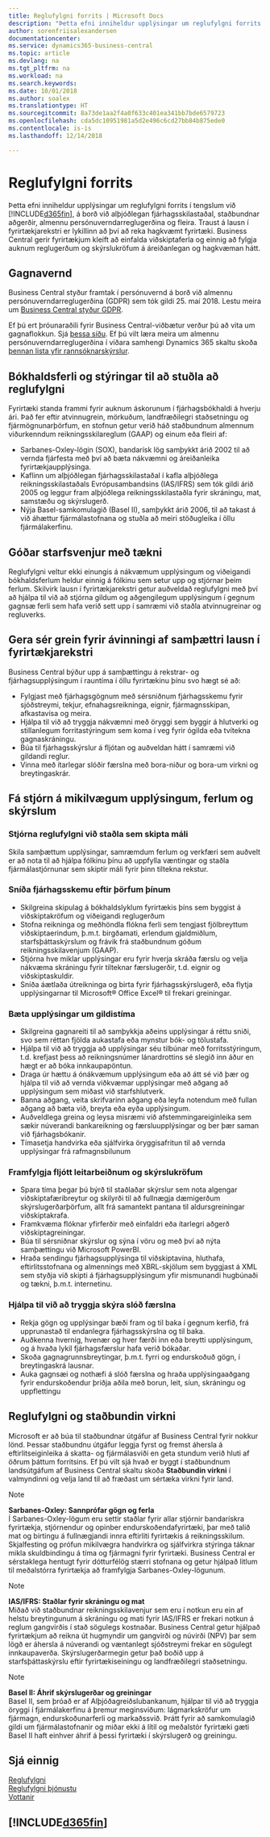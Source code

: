 ```yaml
---
title: Reglufylgni forrits | Microsoft Docs
description: "Þetta efni inniheldur upplýsingar um reglufylgni forrits í tengslum við Business Central."
author: sorenfriisalexandersen
documentationcenter: 
ms.service: dynamics365-business-central
ms.topic: article
ms.devlang: na
ms.tgt_pltfrm: na
ms.workload: na
ms.search.keywords: 
ms.date: 10/01/2018
ms.author: soalex
ms.translationtype: HT
ms.sourcegitcommit: 8a73de1aa2f4a0f633c401ea341bb7bde6579723
ms.openlocfilehash: cda5dc10951981a5d2e496c6cd27bb84b875ede0
ms.contentlocale: is-is
ms.lasthandoff: 12/14/2018

---
```

# <a name="application-compliance"></a>Reglufylgni forrits
Þetta efni inniheldur upplýsingar um reglufylgni forrits í tengslum við [!INCLUDE[d365fin](../includes/d365fin_md.md)], á borð við alþjóðlegan fjárhagsskilastaðal, staðbundnar aðgerðir, almennu persónuverndarreglugerðina og fleira. Traust á lausn í fyrirtækjarekstri er lykillinn að því að reka hagkvæmt fyrirtæki. Business Central gerir fyrirtækjum kleift að einfalda viðskiptaferla og einnig að fylgja auknum reglugerðum og skýrslukröfum á áreiðanlegan og hagkvæman hátt.

## <a name="data-privacy"></a>Gagnavernd  
Business Central styður framtak í persónuvernd á borð við almennu persónuverndarreglugerðina (GDPR) sem tók gildi 25. maí 2018. Lestu meira um [Business Central styður GDPR](../admin-responding-to-requests-about-personal-data.md).  

Ef þú ert þróunaraðili fyrir Business Central-viðbætur verður þú að vita um gagnaflokkun. Sjá [þessa síðu](/dynamics365/business-central/dev-itpro/developer/devenv-classifying-data).
Ef þú vilt læra meira um almennu persónuverndarreglugerðina í víðara samhengi Dynamics 365 skaltu skoða [þennan lista yfir rannsóknarskýrslur](/dynamics365/get-started/gdpr/).

## <a name="accounting-processes-and-controls-to-aid-compliance"></a>Bókhaldsferli og stýringar til að stuðla að reglufylgni  
Fyrirtæki standa frammi fyrir auknum áskorunum í fjárhagsbókhaldi á hverju ári. Það fer eftir atvinnugrein, mörkuðum, landfræðilegri staðsetningu og fjármögnunarþörfum, en stofnun getur verið háð staðbundnum almennum viðurkenndum reikningsskilareglum (GAAP) og einum eða fleiri af:
- Sarbanes-Oxley-lögin (SOX), bandarísk lög samþykkt árið 2002 til að vernda fjárfesta með því að bæta nákvæmni og áreiðanleika fyrirtækjaupplýsinga.
- Kaflinn um alþjóðlegan fjárhagsskilastaðal í kafla alþjóðlega reikningsskilastaðals Evrópusambandsins (IAS/IFRS) sem tók gildi árið 2005 og leggur fram alþjóðlega reikningsskilastaðla fyrir skráningu, mat, samstæðu og skýrslugerð.
- Nýja Basel-samkomulagið (Basel II), samþykkt árið 2006, til að takast á við áhættur fjármálastofnana og stuðla að meiri stöðugleika í öllu fjármálakerfinu.

## <a name="good-practices-with-technology"></a>Góðar starfsvenjur með tækni
Reglufylgni veltur ekki einungis á nákvæmum upplýsingum og viðeigandi bókhaldsferlum heldur einnig á fólkinu sem setur upp og stjórnar þeim ferlum. Skilvirk lausn í fyrirtækjarekstri getur auðveldað reglufylgni með því að hjálpa til við að stjórna gildum og aðgengilegum upplýsingum í gegnum gagnsæ ferli sem hafa verið sett upp í samræmi við staðla atvinnugreinar og regluverks.

## <a name="realize-the-benefits-of-an-integrated-business-management-solution"></a>Gera sér grein fyrir ávinningi af samþættri lausn í fyrirtækjarekstri  
Business Central býður upp á samþættingu á rekstrar- og fjárhagsupplýsingum í rauntíma í öllu fyrirtækinu þínu svo hægt sé að:
- Fylgjast með fjárhagsgögnum með sérsniðnum fjárhagsskemu fyrir sjóðstreymi, tekjur, efnahagsreikninga, eignir, fjármagnsskipan, afkastavísa og meira.
- Hjálpa til við að tryggja nákvæmni með öryggi sem byggir á hlutverki og stillanlegum forritastýringum sem koma í veg fyrir ógilda eða tvítekna gagnaskráningu.
- Búa til fjárhagsskýrslur á fljótan og auðveldan hátt í samræmi við gildandi reglur.
- Vinna með ítarlegar slóðir færslna með bora-niður og bora-um virkni og breytingaskrár.

## <a name="gain-control-of-critical-information-processes-and-reports"></a>Fá stjórn á mikilvægum upplýsingum, ferlum og skýrslum

### <a name="manage-compliance-to-the-standards-that-matter"></a>Stjórna reglufylgni við staðla sem skipta máli
Skila samþættum upplýsingar, samræmdum ferlum og verkfæri sem auðvelt er að nota til að hjálpa fólkinu þínu að uppfylla væntingar og staðla fjármálastjórnunar sem skiptir máli fyrir þinn tiltekna rekstur.

### <a name="tailor-account-schedules-to-your-needs"></a>Sníða fjárhagsskemu eftir þörfum þínum
- Skilgreina skipulag á bókhaldslyklum fyrirtækis þíns sem byggist á viðskiptakröfum og viðeigandi reglugerðum
- Stofna reikninga og meðhöndla flókna ferli sem tengjast fjölbreyttum viðskiptaerindum, þ.m.t. birgðamati, erlendum gjaldmiðlum, starfsþáttaskýrslum og frávik frá staðbundnum góðum reikningsskilavenjum (GAAP).
- Stjórna hve miklar upplýsingar eru fyrir hverja skráða færslu og velja nákvæma skráningu fyrir tilteknar færslugerðir, t.d. eignir og viðskiptaskuldir.
- Sníða áætlaða útreikninga og birta fyrir fjárhagsskýrslugerð, eða flytja upplýsingarnar til Microsoft® Office Excel® til frekari greiningar.

### <a name="improve-information-validity"></a>Bæta upplýsingar um gildistíma
- Skilgreina gagnareiti til að samþykkja aðeins upplýsingar á réttu sniði, svo sem réttan fjölda aukastafa eða mynstur bók- og tölustafa.
- Hjálpa til við að tryggja að upplýsingar séu tilbúnar með forritsstýringum, t.d. krefjast þess að reikningsnúmer lánardrottins sé slegið inn áður en hægt er að bóka innkaupapöntun.
- Draga úr hættu á ónákvæmum upplýsingum eða að átt sé við þær og hjálpa til við að vernda viðkvæmar upplýsingar með aðgang að upplýsingum sem miðast við starfshlutverk.
- Banna aðgang, veita skrifvarinn aðgang eða leyfa notendum með fullan aðgang að bæta við, breyta eða eyða upplýsingum.
- Auðveldlega greina og leysa misræmi við afstemmingareiginleika sem sækir núverandi bankareikning og færsluupplýsingar og ber þær saman við fjárhagsbókanir.
- Tímasetja handvirka eða sjálfvirka öryggisafritun til að vernda upplýsingar frá rafmagnsbilunum

### <a name="comply-quickly-with-discovery-requests-and-reporting-demands"></a>Framfylgja fljótt leitarbeiðnum og skýrslukröfum
- Spara tíma þegar þú býrð til staðlaðar skýrslur sem nota algengar viðskiptafæribreytur og skilyrði til að fullnægja dæmigerðum skýrslugerðarþörfum, allt frá samantekt pantana til aldursgreiningar viðskiptakrafa.
- Framkvæma flóknar yfirferðir með einfaldri eða ítarlegri aðgerð viðskiptagreiningar.
- Búa til sérsniðnar skýrslur og sýna í vöru og með því að nýta samþættingu við Microsoft PowerBI.
- Hraða sendingu fjárhagsupplýsinga til viðskiptavina, hluthafa, eftirlitsstofnana og almennings með XBRL-skjölum sem byggjast á XML sem styðja við skipti á fjárhagsupplýsingum yfir mismunandi hugbúnaði og tækni, þ.m.t. internetinu.

### <a name="help-ensure-clear-audit-trails"></a>Hjálpa til við að tryggja skýra slóð færslna
- Rekja gögn og upplýsingar bæði fram og til baka í gegnum kerfið, frá upprunastað til endanlegra fjárhagsskýrslna og til baka.
- Auðkenna hvernig, hvenær og hver færði inn eða breytti upplýsingum, og á hvaða lykil fjárhagsfærslur hafa verið bókaðar.
- Skoða gagnagrunnsbreytingar, þ.m.t. fyrri og endurskoðuð gögn, í breytingaskrá lausnar.
- Auka gagnsæi og nothæfi á slóð færslna og hraða upplýsingaaðgang fyrir endurskoðendur þriðja aðila með borun, leit, síun, skráningu og uppflettingu

## <a name="compliance-and-local-functionality"></a>Reglufylgni og staðbundin virkni
Microsoft er að búa til staðbundnar útgáfur af Business Central fyrir nokkur lönd. Þessar staðbundnu útgáfur leggja fyrst og fremst áhersla á eftirlitseiginleika á skatta- og fjármálasviði en geta stundum verið hluti af öðrum þáttum forritsins. Ef þú vilt sjá hvað er byggt í staðbundnum landsútgáfum af Business Central skaltu skoða **Staðbundin virkni** í valmyndinni og velja land til að fræðast um sértæka virkni fyrir land.

> [!NOTE]  
>  **Sarbanes-Oxley: Sannprófar gögn og ferla**  
> Í Sarbanes-Oxley-lögum eru settir staðlar fyrir allar stjórnir bandarískra fyrirtækja, stjórnendur og opinber endurskoðendafyrirtæki, þar með talið mat og birtingu á fullnægjandi innra eftirliti fyrirtækis á reikningsskilum. Skjalfesting og prófun mikilvægra handvirkra og sjálfvirkra stýringa táknar mikla skuldbindingu á tíma og fjármagni fyrir fyrirtæki. Business Central er sérstaklega hentugt fyrir dótturfélög stærri stofnana og getur hjálpað litlum til meðalstórra fyrirtækja að framfylgja Sarbanes-Oxley-lögunum.

> [!NOTE]  
> **IAS/IFRS: Staðlar fyrir skráningu og mat**  
> Miðað við staðbundnar reikningsskilavenjur sem eru í notkun eru ein af helstu breytingunum á skráningu og mati fyrir IAS/IFRS er frekari notkun á reglum gangvirðis í stað sögulegs kostnaðar. Business Central getur hjálpað fyrirtækjum að reikna út hugmyndir um gangvirði og núvirði (NPV) þar sem lögð er áhersla á núverandi og væntanlegt sjóðstreymi frekar en sögulegt innkaupaverða. Skýrslugerðarmegin getur það boðið upp á starfsþáttaskýrslu eftir fyrirtækiseiningu og landfræðilegri staðsetningu.

> [!NOTE]  
> **Basel II: Áhrif skýrslugerðar og greiningar**  
> Basel II, sem þróað er af Alþjóðagreiðslubankanum, hjálpar til við að tryggja öryggi í fjármálakerfinu á þremur meginsviðum: lágmarkskröfur um fjármagn, endurskoðunarferli og markaðssvið. Þrátt fyrir að samkomulagið gildi um fjármálastofnanir og miðar ekki á lítil og meðalstór fyrirtæki gæti Basel II haft einhver áhrif á þessi fyrirtæki í skýrslugerð og greiningu.

## <a name="see-also"></a>Sjá einnig  
[Reglufylgni](compliance-overview.md)  
[Reglufylgni þjónustu](compliance-service-compliance.md)  
[Vottanir](compliance-certifications.md)  

 ## [!INCLUDE[d365fin](../includes/free_trial_md.md)]  
 


